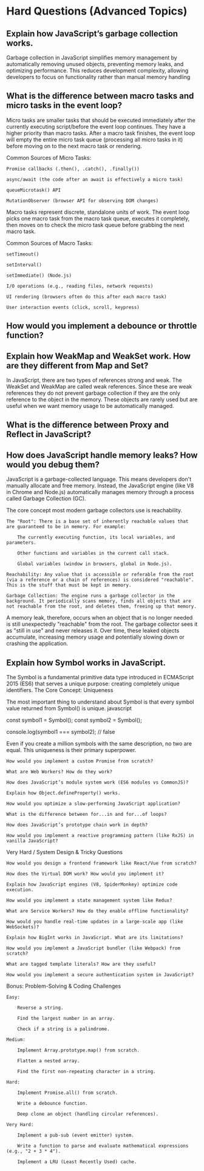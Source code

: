 # Hard Questions (Advanced Topics)

## Explain how JavaScript’s garbage collection works.
Garbage collection in JavaScript simplifies memory management by automatically removing unused objects, preventing memory leaks, and optimizing performance. This reduces development complexity, allowing developers to focus on functionality rather than manual memory handling

## What is the difference between macro tasks and micro tasks in the event loop?
Micro tasks are smaller tasks that should be executed immediately after the currently executing script/before the event loop continues. They have a higher priority than macro tasks. After a macro task finishes, the event loop will empty the entire micro task queue (processing all micro tasks in it) before moving on to the next macro task or rendering.

Common Sources of Micro Tasks:

    Promise callbacks (.then(), .catch(), .finally())

    async/await (the code after an await is effectively a micro task)

    queueMicrotask() API

    MutationObserver (browser API for observing DOM changes)

Macro tasks represent discrete, standalone units of work. The event loop picks one macro task from the macro task queue, executes it completely, then moves on to check the micro task queue before grabbing the next macro task.

Common Sources of Macro Tasks:

    setTimeout()

    setInterval()

    setImmediate() (Node.js)

    I/O operations (e.g., reading files, network requests)

    UI rendering (browsers often do this after each macro task)

    User interaction events (click, scroll, keypress)


## How would you implement a debounce or throttle function?

##  Explain how WeakMap and WeakSet work. How are they different from Map and Set?
In JavaScript, there are two types of references strong and weak. The WeakSet and WeakMap are called weak references. Since these are weak references they do not prevent garbage collection if they are the only reference to the object in the memory. These objects are rarely used but are useful when we want memory usage to be automatically managed.

## What is the difference between Proxy and Reflect in JavaScript?

## How does JavaScript handle memory leaks? How would you debug them?
JavaScript is a garbage-collected language. This means developers don't manually allocate and free memory. Instead, the JavaScript engine (like V8 in Chrome and Node.js) automatically manages memory through a process called Garbage Collection (GC).

The core concept most modern garbage collectors use is reachability.

    The "Root": There is a base set of inherently reachable values that are guaranteed to be in memory. For example:

        The currently executing function, its local variables, and parameters.

        Other functions and variables in the current call stack.

        Global variables (window in browsers, global in Node.js).

    Reachability: Any value that is accessible or referable from the root (via a reference or a chain of references) is considered "reachable". This is the stuff that must be kept in memory.

    Garbage Collection: The engine runs a garbage collector in the background. It periodically scans memory, finds all objects that are not reachable from the root, and deletes them, freeing up that memory.

A memory leak, therefore, occurs when an object that is no longer needed is still unexpectedly "reachable" from the root. The garbage collector sees it as "still in use" and never releases it. Over time, these leaked objects accumulate, increasing memory usage and potentially slowing down or crashing the application.

## Explain how Symbol works in JavaScript.
The Symbol is a fundamental primitive data type introduced in ECMAScript 2015 (ES6) that serves a unique purpose: creating completely unique identifiers.
The Core Concept: Uniqueness

The most important thing to understand about Symbol is that every symbol value returned from Symbol() is unique.
javascript

const symbol1 = Symbol();
const symbol2 = Symbol();

console.log(symbol1 === symbol2); // false

Even if you create a million symbols with the same description, no two are equal. This uniqueness is their primary superpower.

    How would you implement a custom Promise from scratch?

    What are Web Workers? How do they work?

    How does JavaScript’s module system work (ES6 modules vs CommonJS)?

    Explain how Object.defineProperty() works.

    How would you optimize a slow-performing JavaScript application?

    What is the difference between for...in and for...of loops?

    How does JavaScript’s prototype chain work in depth?

    How would you implement a reactive programming pattern (like RxJS) in vanilla JavaScript?

Very Hard / System Design & Tricky Questions

    How would you design a frontend framework like React/Vue from scratch?

    How does the Virtual DOM work? How would you implement it?

    Explain how JavaScript engines (V8, SpiderMonkey) optimize code execution.

    How would you implement a state management system like Redux?

    What are Service Workers? How do they enable offline functionality?

    How would you handle real-time updates in a large-scale app (like WebSockets)?

    Explain how BigInt works in JavaScript. What are its limitations?

    How would you implement a JavaScript bundler (like Webpack) from scratch?

    What are tagged template literals? How are they useful?

    How would you implement a secure authentication system in JavaScript?

Bonus: Problem-Solving & Coding Challenges

    Easy:

        Reverse a string.

        Find the largest number in an array.

        Check if a string is a palindrome.

    Medium:

        Implement Array.prototype.map() from scratch.

        Flatten a nested array.

        Find the first non-repeating character in a string.

    Hard:

        Implement Promise.all() from scratch.

        Write a debounce function.

        Deep clone an object (handling circular references).

    Very Hard:

        Implement a pub-sub (event emitter) system.

        Write a function to parse and evaluate mathematical expressions (e.g., "2 + 3 * 4").

        Implement a LRU (Least Recently Used) cache.
